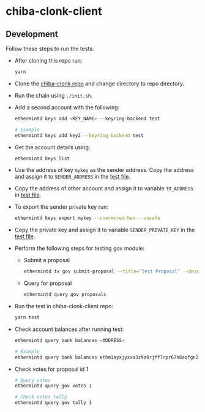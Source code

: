 # chiba-clonk-client

## Development

Follow these steps to run the tests:

- After cloning this repo run:

  ```bash
  yarn
  ```

- Clone the [chiba-clonk repo](https://github.com/vulcanize/chiba-clonk) and change directory to repo directory.

- Run the chain using `./init.sh`.

- Add a second account with the following:
  ```bash
  ethermintd keys add <KEY_NAME> --keyring-backend test

  # Example
  ethermintd keys add key2 --keyring-backend test
  ```

- Get the account details using:
  ```bash
  ethermintd keys list
  ```

- Use the address of key `mykey` as the sender address. Copy the address and assign it to `SENDER_ADDRESS` in the [test file](./src/index.test.ts).

- Copy the address of other account and assign it to variable `TO_ADDRESS` in [test file](./src/index.test.ts).

- To export the sender private key run:

  ```bash
  ethermintd keys export mykey --unarmored-hex --unsafe
  ```

- Copy the private key and assign it to variable `SENDER_PRIVATE_KEY` in the [test file](./src/index.test.ts).

- Perform the following steps for testing gov module:

  - Submit a proposal
    ```bash
    ethermintd tx gov submit-proposal --title="Test Proposal" --description="My awesome proposal" --type="Text" --deposit="10000000aphoton" --from mykey --fees 20aphoton
    ```

  - Query for proposal
    ```bash
    ethermintd query gov proposals
    ```

- Run the test in chiba-clonk-client repo:

  ```bash
  yarn test
  ```

- Check account balances after running test:

  ```bash
  ethermintd query bank balances <ADDRESS>

  # Example
  ethermintd query bank balances ethm1ayxjyxxa3z9z0rjff7rpr67h8aqfgn2t9009zc
  ```

- Check votes for proposal id 1

  ```bash
  # Query votes
  ethermintd query gov votes 1

  # Check votes tally
  ethermintd query gov tally 1
  ```
